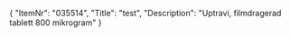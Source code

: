 {
  "ItemNr": "035514",
  "Title": "test",
  "Description": "Uptravi, filmdragerad tablett 800 mikrogram"
}